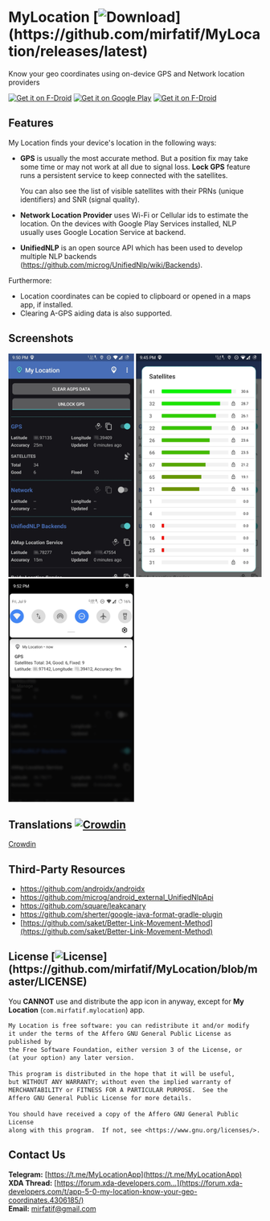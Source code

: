 # MyLocation [![Download](https://img.shields.io/github/v/release/mirfatif/MyLocation?label="Download")](https://github.com/mirfatif/MyLocation/releases/latest)
Know your geo coordinates using on-device GPS and Network location providers

<a href="https://f-droid.org/packages/com.mirfatif.mylocation"><img alt="Get it on F-Droid" src="https://fdroid.gitlab.io/artwork/badge/get-it-on.png" height="100"></a>
<a href="https://play.google.com/store/apps/details?id=com.mirfatif.mylocation.ps"><img alt="Get it on Google Play" src="https://play.google.com/intl/en_us/badges/static/images/badges/en_badge_web_generic.png" height="100"></a>
<a href="https://apt.izzysoft.de/fdroid/index/apk/com.mirfatif.mylocation"><img alt="Get it on F-Droid" src="https://gitlab.com/IzzyOnDroid/repo/-/raw/master/assets/IzzyOnDroid.png" height="100"></a>

## Features

My Location finds your device's location in the following ways:

* <b>GPS</b> is usually the most accurate method. But a position fix may take some time or may not work at all due to signal loss. <b>Lock GPS</b> feature runs a persistent service to keep connected with the satellites.

  You can also see the list of visible satellites with their PRNs (unique identifiers) and SNR (signal quality).
 
* <b>Network Location Provider</b> uses Wi-Fi or Cellular ids to estimate the location. On the devices with Google Play Services installed, NLP usually uses Google Location Service at backend.
* <b>UnifiedNLP</b> is an open source API which has been used to develop multiple NLP backends (https://github.com/microg/UnifiedNlp/wiki/Backends).

Furthermore:

* Location coordinates can be copied to clipboard or opened in a maps app, if installed.
* Clearing A-GPS aiding data is also supported.

## Screenshots

<img src="fastlane/metadata/android/en-US/images/phoneScreenshots/1.jpg" width="250"> <img src="fastlane/metadata/android/en-US/images/phoneScreenshots/2.jpg" width="250"> <img src="fastlane/metadata/android/en-US/images/phoneScreenshots/3.jpg" width="250">

## Translations [![Crowdin](https://badges.crowdin.net/my-location/localized.svg)](https://crowdin.com/project/my-location)
[Crowdin](https://crowdin.com/project/my-location)

## Third-Party Resources

* https://github.com/androidx/androidx
* https://github.com/microg/android_external_UnifiedNlpApi
* https://github.com/square/leakcanary
* https://github.com/sherter/google-java-format-gradle-plugin
* [https://github.com/saket/Better-Link-Movement-Method](https://github.com/saket/Better-Link-Movement-Method)

## License [![License](https://img.shields.io/github/license/mirfatif/MyLocation?label="License")](https://github.com/mirfatif/MyLocation/blob/master/LICENSE)

You **CANNOT** use and distribute the app icon in anyway, except for **My Location** (`com.mirfatif.mylocation`) app.

    My Location is free software: you can redistribute it and/or modify
    it under the terms of the Affero GNU General Public License as published by
    the Free Software Foundation, either version 3 of the License, or
    (at your option) any later version.

    This program is distributed in the hope that it will be useful,
    but WITHOUT ANY WARRANTY; without even the implied warranty of
    MERCHANTABILITY or FITNESS FOR A PARTICULAR PURPOSE.  See the
    Affero GNU General Public License for more details.

    You should have received a copy of the Affero GNU General Public License
    along with this program.  If not, see <https://www.gnu.org/licenses/>.

## Contact Us

**Telegram:** [https://t.me/MyLocationApp](https://t.me/MyLocationApp)  
**XDA Thread:** [https://forum.xda-developers.com...](https://forum.xda-developers.com/t/app-5-0-my-location-know-your-geo-coordinates.4306185/)  
**Email:** [mirfatif@gmail.com](mailto:mirfatif@gmail.com)
